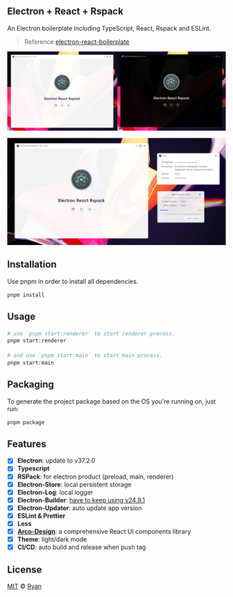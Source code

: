 ## Electron + React + Rspack

An Electron boilerplate including TypeScript, React, Rspack and ESLint.

> Reference [electron-react-boilerplate](https://github.com/electron-react-boilerplate/electron-react-boilerplate)

![ElectronReactRspack](https://github.com/RyanProMax/image-hub/blob/main/electron-react-rspack/03.png)

![AutoUpdate](https://github.com/RyanProMax/image-hub/blob/main/electron-react-rspack/04.png)

## Installation

Use pnpm in order to install all dependencies.

```bash
pnpm install
```

## Usage

```bash
# use `pnpm start:renderer` to start renderer process.
pnpm start:renderer

# and use `pnpm start:main` to start main process.
pnpm start:main
```

## Packaging

To generate the project package based on the OS you're running on, just run:

```bash
pnpm package
```

## Features

- [x] **Electron**: update to v37.2.0
- [x] **Typescript**
- [x] **RSPack**: for electron product (preload, main, renderer)
- [x] **Electron-Store**: local persistent storage
- [x] **Electron-Log**: local logger
- [x] **Electron-Builder**: [have to keep using v24.9.1](https://github.com/electron-userland/electron-builder/issues/8175)
- [x] **Electron-Updater**: auto update app version
- [x] **ESLint & Prettier**
- [x] **Less**
- [x] **[Arco-Design](https://github.com/arco-design/arco-design)**: a comprehensive React UI components library
- [x] **Theme**: light/dark mode
- [x] **CI/CD**: auto build and release when push tag

## License

[MIT](https://choosealicense.com/licenses/mit/) © [Ryan](https://github.com/RyanProMax)
